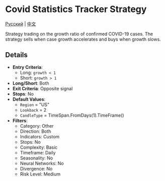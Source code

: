 # Covid Statistics Tracker Strategy
[Русский](README_ru.md) | [中文](README_cn.md)

Strategy trading on the growth ratio of confirmed COVID-19 cases.
The strategy sells when case growth accelerates and buys when growth slows.

## Details

- **Entry Criteria**:
  - Long: `growth < 1`
  - Short: `growth > 1`
- **Long/Short**: Both
- **Exit Criteria**: Opposite signal
- **Stops**: No
- **Default Values**:
  - `Region` = "US"
  - `Lookback` = 2
  - `CandleType` = TimeSpan.FromDays(1).TimeFrame()
- **Filters**:
  - Category: Other
  - Direction: Both
  - Indicators: Custom
  - Stops: No
  - Complexity: Basic
  - Timeframe: Daily
  - Seasonality: No
  - Neural Networks: No
  - Divergence: No
  - Risk Level: Medium
